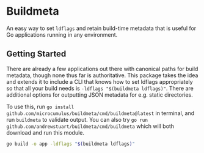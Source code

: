 # Buildmeta

An easy way to set `ldflags` and retain build-time metadata that is useful for
Go applications running in any environment.

## Getting Started

There are already a few applications out there with canonical paths for build
metadata, though none thus far is authoritative. This package takes the idea and
extends it to include a CLI that knows how to set ldflags appropriately so that
all your build needs is `-ldflags "$(buildmeta ldflags)"`. There are additional
options for outputting JSON metadata for e.g. static directories.

To use this, run `go install github.com/microcumulus/buildmeta/cmd/buildmeta@latest` in
terminal, and run `buildmeta` to validate output. You can also try `go run
github.com/andrewstuart/buildmeta/cmd/buildmeta` which will both download and run this module.

```bash
go build -o app -ldflags "$(buildmeta ldflags)"
```
